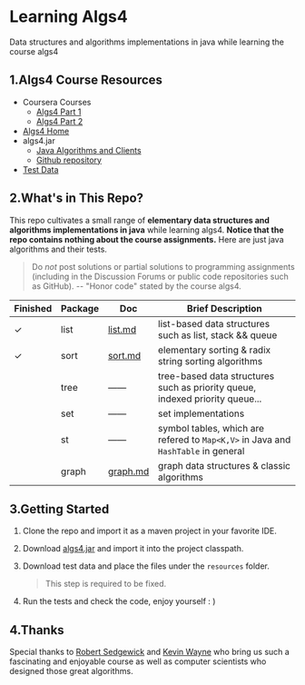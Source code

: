 # Learning Algs4

Data structures and algorithms implementations in java while learning the course algs4

## 1.Algs4 Course Resources

* Coursera Courses
  * [Algs4 Part 1](https://www.coursera.org/learn/algorithms-part1/)
  * [Algs4 Part 2 ](https://www.coursera.org/learn/algorithms-part2/)
* [Algs4 Home](https://algs4.cs.princeton.edu/home)
* algs4.jar
  * [Java Algorithms and Clients](https://algs4.cs.princeton.edu/code/ )
  * [Github repository](https://github.com/kevin-wayne/algs4)
* [Test Data](https://algs4.cs.princeton.edu/code/algs4-data.zip)

## 2.What's in This Repo?

This repo cultivates a small range of **elementary data structures and algorithms implementations in java** while learning algs4. **Notice that the repo contains nothing about the course assignments.**  Here are just java algorithms and their tests.

> Do *not* post solutions or partial solutions to programming assignments (including in the Discussion Forums or public code repositories such as GitHub). -- "Honor code" stated by the course algs4.

| Finished | Package | Doc                        | Brief Description                                            |
| -------- | ------- | -------------------------- | ------------------------------------------------------------ |
| ✓        | list    | [list.md](./doc/list.md)   | list-based data structures such as list, stack && queue      |
| ✓        | sort    | [sort.md](./doc/sort.md)   | elementary sorting & radix string sorting algorithms         |
|          | tree    | ——                         | tree-based data structures such as priority queue, indexed priority queue... |
|          | set     | ——                         | set implementations                                          |
|          | st      | ——                         | symbol tables, which are refered to `Map<K,V>` in Java and `HashTable` in general |
|          | graph   | [graph.md](./doc/graph.md) | graph data structures & classic algorithms                   |

## 3.Getting Started

1. Clone the repo and import it as a maven project in your favorite IDE.

2. Download [algs4.jar](https://algs4.cs.princeton.edu/code/algs4.jar) and import it into the project classpath.

3. Download test data and place the files under the `resources` folder.

   > This step is required to be fixed.

4. Run the tests and check the code, enjoy yourself : )

## 4.Thanks

Special thanks to [Robert Sedgewick](http://www.cs.princeton.edu/~rs/) and [Kevin Wayne](https://www.cs.princeton.edu/~wayne/contact/) who bring us such a fascinating and enjoyable course as well as computer scientists who designed those great algorithms.

